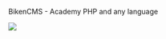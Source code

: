 BikenCMS - Academy PHP and any language

<a href="https://bikencms.com/"><img src="http://bikencms.herokuapp.com/assets/img/bikencms.png" /></a>
